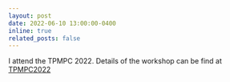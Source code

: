 ```yaml
---
layout: post
date: 2022-06-10 13:00:00-0400
inline: true
related_posts: false
---
```


I attend the TPMPC 2022. Details of the workshop can be find at <a href='https://www.multipartycomputation.com/tpmpc-2022'>TPMPC2022</a>
